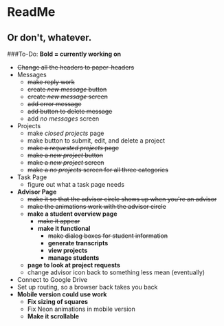 # ReadMe
## Or don't, whatever.

###To-Do:
**Bold = currently working on**
- ~~Change all the headers to paper-headers~~
- Messages
  - ~~make reply work~~
  - ~~create _new message_ button~~
  - ~~create _new message_ screen~~
  - ~~add error message~~
  - ~~add button to delete message~~
  - add _no messages_ screen
- Projects
  - make _closed projects_ page
  - make button to submit, edit, and delete a project
  - ~~make a _requested projects_ page~~
  -	~~make a _new project_ button~~
  - ~~make a _new project_ screen~~
  - ~~make a _no projects_ screen for all three categories~~
- Task Page
  - figure out what a task page needs
- **Advisor Page**
  - ~~make it so that the advisor circle shows up when you're an advisor~~
  - ~~make the animations work with the advisor circle~~
  - **make a student overview page**
  	- ~~make it appear~~
  	- **make it functional**
  		- ~~make dialog boxes for student information~~
  		- **generate transcripts**
  		- **view projects**
  		- **manage students**
  - **page to look at project requests**
  - change advisor icon back to something less mean (eventually)
- Connect to Google Drive
- Set up routing, so a browser back takes you back
- **Mobile version could use work**
  - **Fix sizing of squares**
  - Fix Neon animations in mobile version
  - **Make it scrollable**
